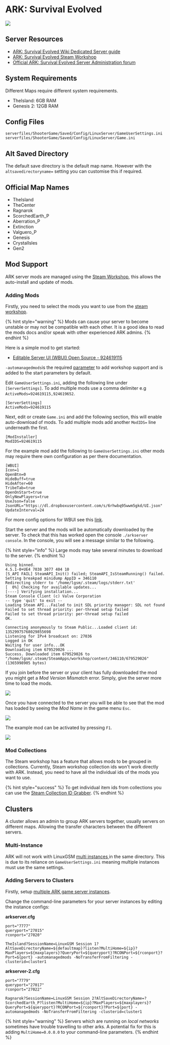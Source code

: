 # ARK: Survival Evolved

![](../.gitbook/assets/header-1.jpg)

## Server Resources

* [ARK: Survival Evolved Wiki Dedicated Server guide](https://ark.gamepedia.com/Dedicated_Server_Setup)
* [ARK: Survival Evolved Steam Workshop](https://steamcommunity.com/app/346110/workshop/)
* [Official ARK: Survival Evolved Server Administration forum](https://survivetheark.com/index.php?/forums/forum/39-server-administration/)

## System Requirements

Different Maps require different system requirements.

* TheIsland: 6GB RAM
* Genesis 2: 12GB RAM

## Config Files

```text
serverfiles/ShooterGame/Saved/Config/LinuxServer/GameUserSettings.ini
serverfiles/ShooterGame/Saved/Config/LinuxServer/Game.ini
```

## Alt Saved Directory

The default save directory is the default map name. However with the `altsavedirectoryname=` setting you can customise this if required.

## Official Map Names

* TheIsland
* TheCenter
* Ragnarok
* ScorchedEarth\_P
* Aberration\_P
* Extinction
* Valguero\_P
* Genesis
* CrystalIsles
* Gen2

## Mod Support

ARK server mods are managed using the [Steam Workshop](https://steamcommunity.com/app/346110/workshop/), this allows the auto-install and update of mods.

### Adding Mods

Firstly, you need to select the mods you want to use from the [steam workshop](https://steamcommunity.com/app/346110/workshop/).

{% hint style="warning" %}
Mods can cause your server to become unstable or may not be compatible with each other. It is a good idea to read the mods docs and/or speak with other experienced ARK admins.
{% endhint %}

Here is a simple mod to get started:

* [Editable Server UI \(WBUI\) Open Source - 924619115](https://steamcommunity.com/sharedfiles/filedetails/?id=924619115)

`-automanagedmods`is the required [parameter](../configuration/start-parameters.md) to add workshop support and is added to the start parameters by default.

Edit `GameUserSettings.ini`, adding the following line under `[ServerSettings]`. To add multiple mods use a comma delimiter e.g `ActiveMods=924619115,924619652`.

```text
[ServerSettings]
ActiveMods=924619115
```

Next, edit or create `Game.ini` and add the following section, this will enable auto-download of mods. To add multiple mods add another `ModIDS=` line underneath the first.

```text
[ModInstaller]
ModIDS=924619115
```

For the example mod add the following to `GameUserSettings.ini` other mods may require there own configuration as per there documentation.

```text
[WBUI]
Icon=1
OpenBtn=0
HideBuff=true
HideAfter=60
TribeTab=true
OpenOnStart=true
OnlyNewPlayers=true
UseJson=false
JsonURL="https://dl.dropboxusercontent.com/s/6rhwbq95wwm5gkd/UI.json"
UpdateInterval=24
```

For more config options for WBUI see this [link](https://steamcommunity.com/workshop/filedetails/discussion/924619115/129069130858283275).

Start the server and the mods will be automatically downloaded by the server. To check that this has worked open the console `./arkserver console`. In the console, you will see a message similar to the following.

{% hint style="info" %}
Large mods may take several minutes to download to the server.
{% endhint %}

```text
Using binned.
4.5.1-0+UE4 7038 3077 404 10
[S_API FAIL] SteamAPI_Init() failed; SteamAPI_IsSteamRunning() failed.
Setting breakpad minidump AppID = 346110
Redirecting stderr to '/home/lgsm/.steam/logs/stderr.txt'
[  0%] Checking for available updates...
[----] Verifying installation...
Steam Console Client (c) Valve Corporation
-- type 'quit' to exit --
Loading Steam API...Failed to init SDL priority manager: SDL not found
Failed to set thread priority: per-thread setup failed
Failed to set thread priority: per-thread setup failed
OK.

Connecting anonymously to Steam Public...Loaded client id: 13529975768029855698
Listening for IPv4 broadcast on: 27036
Logged in OK
Waiting for user info...OK
Downloading item 679529026 ...
Success. Downloaded item 679529026 to "/home/lgsm/.steam/SteamApps/workshop/content/346110/679529026" (1365998905 bytes)
```

If you join before the server or your client has fully downloaded the mod you might get a _Mod Version Mismatch_ error. Simply, give the server more time to load the mods.

![](../.gitbook/assets/gpwwd19-1.png)

Once you have connected to the server you will be able to see that the mod has loaded by seeing the _Mod Name_ in the game menu `Esc`.

![](../.gitbook/assets/image%20%281%29%20%281%29%20%281%29%20%281%29%20%281%29%20%281%29%20%281%29%20%281%29%20%281%29.png)

The example mod can be activated by pressing `F1`.

![](../.gitbook/assets/924619115_preview_unbenannt.PNG)

### Mod Collections

The Steam workshop has a feature that allows mods to be grouped in collections. Currently, Steam workshop collection ids won't work directly with ARK. Instead, you need to have all the individual ids of the mods you want to use.

{% hint style="success" %}
To get individual item ids from collections you can use the [Steam Collection ID Grabber](https://tools.rusty.info/tools/stcolids/).
{% endhint %}

## Clusters

A cluster allows an admin to group ARK servers together, usually servers on different maps. Allowing the transfer characters between the different servers.

### Multi-Instance

ARK will not work with LinuxGSM [multi instances ](../features/multiple-game-servers.md)in the same directory. This is due to its reliance on `GameUserSettings.ini` meaning multiple instances must use the same settings.

### Adding Servers to Clusters

Firstly, setup [multiple ARK game server instances](../features/multiple-game-servers.md).

Change the command-line parameters for your server instances by editing the instance configs:

**arkserver.cfg**

```text
port="7777"
queryport="27015"
rconport="27020"
```

```text
TheIsland?SessionName=LinuxGSM Session 1?AltSaveDirectoryName=${defaultmap}?listen?MultiHome=${ip}?MaxPlayers=${maxplayers}?QueryPort=${queryport}?RCONPort=${rconport}?Port=${port} -automanagedmods -NoTransferFromFiltering -clusterid=cluster1
```

**arkserver-2.cfg**

```text
port="7779"
queryport="27017"
rconport="27022"
```

```text
Ragnarok?SessionName=LinuxGSM Session 2?AltSaveDirectoryName=?ScorchedEarth_P?listen?MultiHome=${ip}?MaxPlayers=${maxplayers}?QueryPort=${queryport}?RCONPort=${rconport}?Port=${port} -automanagedmods -NoTransferFromFiltering -clusterid=cluster1
```

{% hint style="warning" %}
Servers which are running on _local networks_ sometimes have trouble travelling to other arks. A potential fix for this is adding `MultiHome=0.0.0.0` to your command-line parameters.
{% endhint %}

